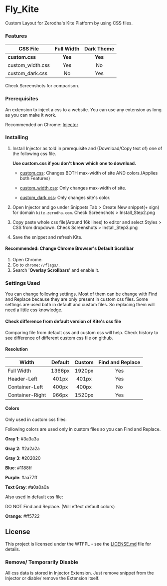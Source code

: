 # Fly_Kite

Custom Layout for Zerodha's Kite Platform by using CSS files.

### Features

| CSS File              | Full Width    | Dark Theme    |
| --------------------- |:-------------:|:-------------:|
| **custom.css**        | **Yes**       | **Yes**       |
| custom_width.css      | Yes           | No            |
| custom_dark.css       | No            | Yes           |

Check Screenshots for comparison.


### Prerequisites

An extension to inject a css to a website.
You can use any extension as long as you can make it work.

Recommended on Chrome: [Injector](https://chrome.google.com/webstore/detail/injector/bfdonckegflhbiamlmidciapolfccmmb)


### Installing

1. Install Injector as told in prerequisite and (Download/Copy text of) one of the following css file.

      **Use custom.css if you don't know which one to download.**

      - [custom.css](https://github.com/mayankpundhir/Fly_Kite/blob/master/Css%20Files/custom.css): Changes BOTH max-width of site AND colors.(Applies both Features)

      - [custom_width.css](https://github.com/mayankpundhir/Fly_Kite/blob/master/Css%20Files/custom_width.css): Only changes max-width of site.

      - [custom_dark.css](https://github.com/mayankpundhir/Fly_Kite/blob/master/Css%20Files/custom_dark.css): Only changes site's color.

2. Open Injector and go under Snippets Tab > Create New snippet(+ sign) for domain ```kite.zerodha.com```. Check Screenshots > Install_Step2.png 
3. Copy paste whole css file(Around 16k lines) to editor and select Styles > CSS from dropdown. Check Screenshots > Install_Step3.png
4. Save the snippet and refresh Kite.

#### Recommended: Change Chrome Browser's Default Scrollbar

1. Open Chrome.
2. Go to ```chrome://flags/```.
3. Search '**Overlay Scrollbars**' and enable it.


### Settings Used

You can change following settings. Most of them can be change with Find and Replace because they are only present in custom css files. Some settings are used both in default and custom files. So replacing them will need a little css knowledge.

#### Check difference from default version of Kite's css file
Comparing file from default css and custom css will help. Check history to see difference of different custom css file on github.

#### Resolution

| Width             | Default   | Custom    | Find and Replace  |
| ----------------- |:---------:|:---------:|:-----------------:|
| Full Width        | 1366px    |1920px     | Yes               |
| Header-Left       | 401px     | 401px     | Yes               |
| Container-Left    | 400px     | 400px     | No                |
| Container-Right   | 966px     | 1520px    | Yes               |

#### Colors

Only used in custom css files:

Following colors are used only in custom files so you can Find and Replace.

**Gray 1**: #3a3a3a

**Gray 2**: #2a2a2a

**Gray 3**: #202020

**Blue**: #1188ff

**Purple**: #aa77ff

**Text Gray**: #a0a0a0a

Also used in default css file:

DO NOT Find and Replace. (Will effect default colors)

**Orange**: #ff5722

## License

This project is licensed under the WTFPL - see the [LICENSE.md](https://github.com/mayankpundhir/Fly_Kite/blob/master/License.md) file for details.

### Remove/ Temporarily Disable

All css data is stored in Injector Extension. Just remove snippet from the Injector or diable/ remove the Extension itself.
